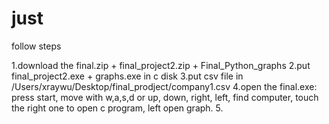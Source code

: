 # just
follow steps

1.download the final.zip + final_project2.zip + Final_Python_graphs
2.put final_project2.exe + graphs.exe in c disk
3.put csv file in /Users/xraywu/Desktop/final_prodject/company1.csv
4.open the final.exe: press start, move with w,a,s,d or up, down, right, left, find computer, touch the right one to open c program, left open graph.
5.

